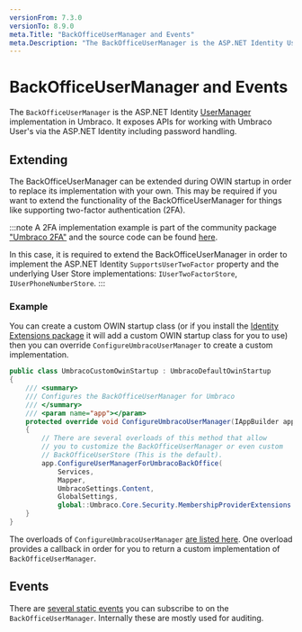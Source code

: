 ```yaml
---
versionFrom: 7.3.0
versionTo: 8.9.0
meta.Title: "BackOfficeUserManager and Events"
meta.Description: "The BackOfficeUserManager is the ASP.NET Identity UserManager implementation in Umbraco. It exposes APIs for working with Umbraco User's via the ASP.NET Identity including password handling."
---
```


# BackOfficeUserManager and Events

The `BackOfficeUserManager` is the ASP.NET Identity [UserManager](https://docs.microsoft.com/en-us/previous-versions/aspnet/dn613290(v=vs.108)) implementation in Umbraco. It exposes APIs for working with Umbraco User's via the ASP.NET Identity including password handling.

## Extending

The BackOfficeUserManager can be extended during OWIN startup in order to replace its implementation with your own. This may be required if you want to extend the functionality of the BackOfficeUserManager for things like supporting two-factor authentication (2FA).

:::note
A 2FA implementation example is part of the community package ["Umbraco 2FA"](https://our.umbraco.com/packages/backoffice-extensions/umbraco-2fa/) and the source code can be found [here](https://github.com/Offroadcode/Umbraco-2FA).

In this case, it is required to extend the BackOfficeUserManager in order to implement the ASP.NET Identity `SupportsUserTwoFactor` property and the underlying User Store implementations: `IUserTwoFactorStore`, `IUserPhoneNumberStore`.
:::

### Example

You can create a custom OWIN startup class (or if you install the [Identity Extensions package](https://github.com/umbraco/UmbracoIdentityExtensions) it will add a custom OWIN startup class for you to use) then you can override `ConfigureUmbracoUserManager` to create a custom implementation.

```cs
public class UmbracoCustomOwinStartup : UmbracoDefaultOwinStartup
{
    /// <summary>
    /// Configures the BackOfficeUserManager for Umbraco
    /// </summary>
    /// <param name="app"></param>
    protected override void ConfigureUmbracoUserManager(IAppBuilder app)
    {
        // There are several overloads of this method that allow
        // you to customize the BackOfficeUserManager or even custom
        // BackOfficeUserStore (This is the default).
        app.ConfigureUserManagerForUmbracoBackOffice(
            Services,
            Mapper,
            UmbracoSettings.Content,
            GlobalSettings,
            global::Umbraco.Core.Security.MembershipProviderExtensions.GetUsersMembershipProvider().AsUmbracoMembershipProvider());
    }
}
```

The overloads of `ConfigureUmbracoUserManager` [are listed here](https://our.umbraco.com/apidocs/v8/csharp/api/Umbraco.Web.Security.AppBuilderExtensions.html). One overload provides a callback in order for you to return a custom implementation of `BackOfficeUserManager`.

## Events

There are [several static events](https://our.umbraco.com/apidocs/v8/csharp/api/Umbraco.Web.Security.BackOfficeUserManager-1.html#events) you can subscribe to on the `BackOfficeUserManager`. Internally these are mostly used for auditing.
